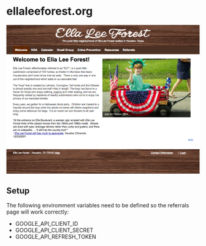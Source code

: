 ellaleeforest.org
===
![alt tag](https://raw.githubusercontent.com/bradyholt/ellaleeforest/master/app/assets/images/elf-screen-shot.png)

## Setup

The following enviromment variables need to be defined so the referrals page will work correctly:

- GOOGLE_API_CLIENT_ID
- GOOGLE_API_CLIENT_SECRET
- GOOGLE_API_REFRESH_TOKEN



